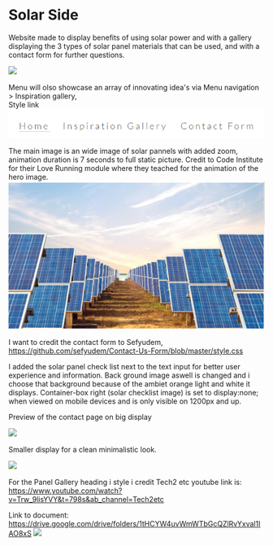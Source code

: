 <h1>Solar Side</h1>

Website made to display benefits of using solar power and with a gallery displaying the 3 types of solar panel materials that can be used, and with a contact form for further questions.  

<img src="https://i.imgur.com/J90AUy2.png">


Menu will olso showcase an array of innovating idea's via Menu navigation > Inspiration gallery,  
Style link
 <img src="images/menunav.png">


The main image is an wide image of solar pannels with added zoom, animation duration is 7 seconds to full static picture.
Credit to Code Institute for their Love Running module where they teached for the animation of the hero image.
<img src="images/hero.image.png">



I want to credit the contact form to Sefyudem, https://github.com/sefyudem/Contact-Us-Form/blob/master/style.css

I added the solar panel check list next to the text input for better user experience and information. 
Back ground image aswell is changed and i choose that background because of the ambiet orange light and white it displays.
Container-box right (solar checklist image) is set to display:none; when viewed on mobile devices and is only visible on 1200px and up.

Preview of the contact page on big display

<img src="https://i.imgur.com/FBdCtIn.png">

Smaller display for a clean minimalistic look.

<img src="https://i.imgur.com/GhVDCKs.png">



For the Panel Gallery heading i style i credit Tech2 etc youtube link is: 
https://www.youtube.com/watch?v=Trw_9lisYVY&t=798s&ab_channel=Tech2etc

Link to document: https://drive.google.com/drive/folders/1tHCYW4uvWmWTbGcQZlRvYxval1IAO8xS
<img src="https://i.imgur.com/EgI0NOV.png">

